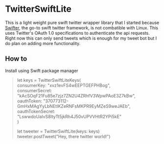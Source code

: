 # TwitterSwiftLite

This is a light weight pure swift twitter wrapper library that I started because [Swifter](https://github.com/mattdonnelly/Swifter), the go-to swift twitter framework, is not combatible with Linux. This uses Twitter's OAuth 1.0 specifications to authenticate the api requests. Right now this can only send tweets which is enough for my tweet bot but I do plan on adding more functionality. 

## How to
Install using Swift package manager
> let keys = TwitterSwiftLiteKeys(  
> consumerKey: "xvz1evFS4wEEPTGEFPHBog",  
> consumerSecret: "kAcSOqF21Fu85e7zjz7ZN2U4ZRhfV3WpwPAoE3Z7kBw",  
> oauthToken: "370773112-GmHxMAgYyLbNEtIKZeRNFsMKPR9EyMZeS9weJAEb",  
> oauthTokenSecret: "LswwdoUaIvS8ltyTt5jkRh4J50vUPVVHtR2YPi5kE"   
> )    
> 
> let tweeter = TwitterSwiftLite(keys: keys)  
> tweeter.postTweet("Hey, there twitter world!")  
  
